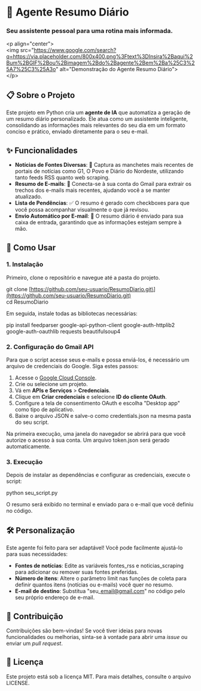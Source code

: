 # **🤖 Agente Resumo Diário**

### **Seu assistente pessoal para uma rotina mais informada.**

\<p align="center"\>  
\<img src="https://www.google.com/search?q=https://via.placeholder.com/800x400.png%3Ftext%3DInsira%2Baqui%2Bum%2BGIF%2Bou%2Bimagem%2Bdo%2Bagente%2Bem%2Ba%25C3%25A7%25C3%25A3o" alt="Demonstração do Agente Resumo Diário"\>  
\</p\>

## **📋 Sobre o Projeto**

Este projeto em Python cria um **agente de IA** que automatiza a geração de um resumo diário personalizado. Ele atua como um assistente inteligente, consolidando as informações mais relevantes do seu dia em um formato conciso e prático, enviado diretamente para o seu e-mail.

## **✨ Funcionalidades**

* **Notícias de Fontes Diversas**: 📰 Captura as manchetes mais recentes de portais de notícias como G1, O Povo e Diário do Nordeste, utilizando tanto feeds RSS quanto web scraping.  
* **Resumo de E-mails**: 📧 Conecta-se à sua conta do Gmail para extrair os trechos dos e-mails mais recentes, ajudando você a se manter atualizado.  
* **Lista de Pendências**: ✅ O resumo é gerado com checkboxes para que você possa acompanhar visualmente o que já revisou.  
* **Envio Automático por E-mail**: 🚀 O resumo diário é enviado para sua caixa de entrada, garantindo que as informações estejam sempre à mão.

## **🚀 Como Usar**

### **1\. Instalação**

Primeiro, clone o repositório e navegue até a pasta do projeto.

git clone \[https://github.com/seu-usuario/ResumoDiario.git\](https://github.com/seu-usuario/ResumoDiario.git)  
cd ResumoDiario

Em seguida, instale todas as bibliotecas necessárias:

pip install feedparser google-api-python-client google-auth-httplib2 google-auth-oauthlib requests beautifulsoup4

### **2\. Configuração do Gmail API**

Para que o script acesse seus e-mails e possa enviá-los, é necessário um arquivo de credenciais do Google. Siga estes passos:

1. Acesse o [Google Cloud Console](https://console.cloud.google.com/).  
2. Crie ou selecione um projeto.  
3. Vá em **APIs e Serviços** \> **Credenciais**.  
4. Clique em **Criar credenciais** e selecione **ID do cliente OAuth**.  
5. Configure a tela de consentimento OAuth e escolha "Desktop app" como tipo de aplicativo.  
6. Baixe o arquivo JSON e salve-o como credentials.json na mesma pasta do seu script.

Na primeira execução, uma janela do navegador se abrirá para que você autorize o acesso à sua conta. Um arquivo token.json será gerado automaticamente.

### **3\. Execução**

Depois de instalar as dependências e configurar as credenciais, execute o script:

python seu\_script.py

O resumo será exibido no terminal e enviado para o e-mail que você definiu no código.

## **🛠️ Personalização**

Este agente foi feito para ser adaptável\! Você pode facilmente ajustá-lo para suas necessidades:

* **Fontes de notícias**: Edite as variáveis fontes\_rss e noticias\_scraping para adicionar ou remover suas fontes preferidas.  
* **Número de itens**: Altere o parâmetro limit nas funções de coleta para definir quantos itens (notícias ou e-mails) você quer no resumo.  
* **E-mail de destino**: Substitua "seu\_email@gmail.com" no código pelo seu próprio endereço de e-mail.

## **🤝 Contribuição**

Contribuições são bem-vindas\! Se você tiver ideias para novas funcionalidades ou melhorias, sinta-se à vontade para abrir uma *issue* ou enviar um *pull request*.

## **📜 Licença**

Este projeto está sob a licença MIT. Para mais detalhes, consulte o arquivo LICENSE.